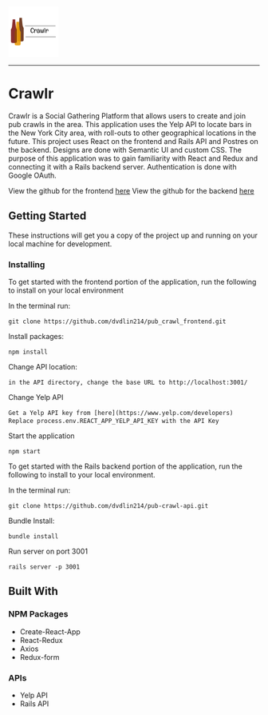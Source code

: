 <img src="src/crawlr.png" width="100" height="100" title="Crawlr Logo">

---

# Crawlr

Crawlr is a Social Gathering Platform that allows users to create and join pub crawls in the area. This application uses the Yelp API to locate bars in the New York City area, with roll-outs to other geographical locations in the future. This project uses React on the frontend and Rails API and Postres on the backend. Designs are done with Semantic UI and custom CSS. The purpose of this application was to gain familiarity with React and Redux and connecting it with a Rails backend server. Authentication is done with Google OAuth. 

View the github for the frontend [here](https://github.com/dvdlin214/pub_crawl_frontend)
View the github for the backend [here](https://github.com/dvdlin214/pub-crawl-api)

## Getting Started

These instructions will get you a copy of the project up and running on your local machine for development. 

### Installing

To get started with the frontend portion of the application, run the following to install on your local environment

In the terminal run:
```
git clone https://github.com/dvdlin214/pub_crawl_frontend.git
```

Install packages:
```
npm install
```

Change API location:
```
in the API directory, change the base URL to http://localhost:3001/
```

Change Yelp API
```
Get a Yelp API key from [here](https://www.yelp.com/developers)
Replace process.env.REACT_APP_YELP_API_KEY with the API Key
```

Start the application
```
npm start
```

To get started with the Rails backend portion of the application, run the following to install to your local environment. 

In the terminal run: 
```
git clone https://github.com/dvdlin214/pub-crawl-api.git
```

Bundle Install:
```
bundle install
```

Run server on port 3001
```
rails server -p 3001
```


## Built With

### NPM Packages
- Create-React-App
- React-Redux
- Axios
- Redux-form

### APIs
- Yelp API
- Rails API